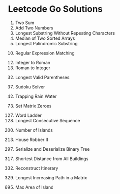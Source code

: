 # Leetcode Go Solutions
1. Two Sum
2. Add Two Numbers
3. Longest Substring Without Repeating Characters
4. Median of Two Sorted Arrays
5. Longest Palindromic Substring
<!-- end of the list -->
10. Regular Expression Matching
<!-- end of the list -->
12. Integer to Roman
13. Roman to Integer
<!-- end of the list -->
32. Longest Valid Parentheses
<!-- end of the list -->
37. Sudoku Solver
<!-- end of the list -->
42. Trapping Rain Water
<!-- end of the list -->
73. Set Matrix Zeroes
<!-- end of the list -->
127. Word Ladder
128. Longest Consecutive Sequence
<!-- end of the list -->
200. Number of Islands
<!-- end of the list -->
213. House Robber II
<!-- end of the list -->
297. Serialize and Deserialize Binary Tree
<!-- end of the list -->
317. Shortest Distance from All Buildings
<!-- end of the list -->
332. Reconstruct Itinerary
<!-- end of the list -->
329. Longest Increasing Path in a Matrix
<!-- end of the list -->
695. Max Area of Island
